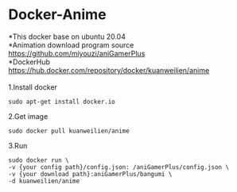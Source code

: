 # Docker-Anime
*This docker base on ubuntu 20.04<br/>
*Animation download program source<br/>
https://github.com/miyouzi/aniGamerPlus<br/>
*DockerHub<br/>
https://hub.docker.com/repository/docker/kuanweilien/anime
<br/><br/>
1.Install docker 
  
    sudo apt-get install docker.io
  
2.Get image 
  
    sudo docker pull kuanweilien/anime
  
3.Run 
  
    sudo docker run \
    -v {your config path}/config.json: /aniGamerPlus/config.json \
    -v {your download path}:aniGamerPlus/bangumi \
    -d kuanweilien/anime
  
  
  
  
